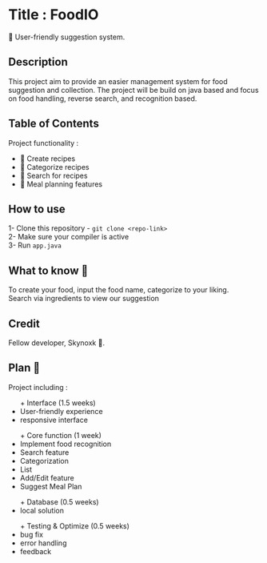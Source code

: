 # Title : FoodIO
:sunrise: User-friendly suggestion system.
## Description 
This project aim to provide an easier management system for food suggestion and collection. The project will be build on java based and focus on food handling, reverse search, and recognition based.

## Table of Contents
Project functionality :  
- 📜 Create recipes  
- 📂 Categorize recipes  
- 🔎 Search for recipes  
- 📅 Meal planning features  

## How to use
1- Clone this repository - `git clone <repo-link>`  
2- Make sure your compiler is active  
3- Run `app.java`

## What to know :stew:
To create your food, input the food name, categorize to your  liking.  
Search via ingredients to view our suggestion

## Credit
Fellow developer, Skynoxk :busts_in_silhouette:.

## Plan :dart:
Project including :  
<ul> + Interface  (1.5 weeks)
    <li>User-friendly experience</li>
    <li>responsive interface</li>  
</ul>
<ul> + Core function (1 week)
    <li>Implement food recognition</li>
    <li>Search feature</li>
    <li>Categorization</li>
    <li>List</li>
    <li>Add/Edit feature</li>
    <li>Suggest Meal Plan</li>
</ul>
<ul> + Database (0.5 weeks)
    <li>local solution</li>
</ul>
<ul> + Testing & Optimize (0.5 weeks)
    <li>bug fix</li>
    <li>error handling</li>
    <li>feedback</li>
</ul> 
